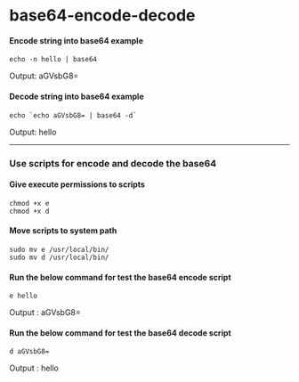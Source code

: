 # base64-encode-decode

#### Encode string into base64 example

```
echo -n hello | base64
```
Output: aGVsbG8=
#### Decode string into base64 example
```
echo `echo aGVsbG8= | base64 -d`
```
Output: hello
***
### Use scripts for encode and decode the base64

#### Give execute permissions to scripts
```
chmod +x e
chmod +x d
```
#### Move scripts to system path
```
sudo mv e /usr/local/bin/
sudo mv d /usr/local/bin/
```
#### Run the below command for test the base64 encode script
```
e hello
```
Output : aGVsbG8=

#### Run the below command for test the base64 decode script
```
d aGVsbG8=
```
Output : hello
